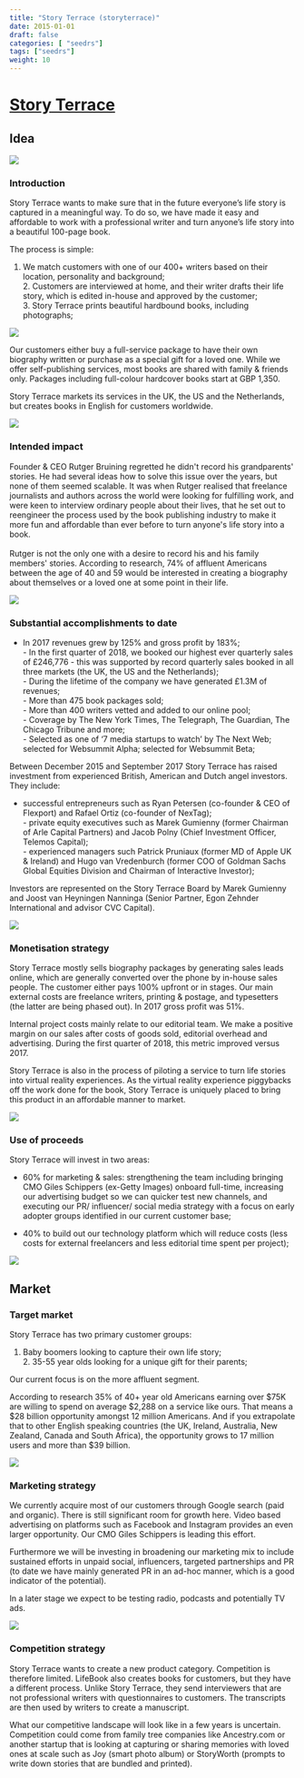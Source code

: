 ```yaml
---
title: "Story Terrace (storyterrace)"
date: 2015-01-01
draft: false
categories: [ "seedrs"]
tags: ["seedrs"]
weight: 10
---
```


# [Story Terrace](https://www.seedrs.com/storyterrace)

## Idea

![](/img/seedrs/uploads/startup/section_image/image/14756/q9mp984bouki80572ro2996bdqfz2zs/story_terrace_seedrs_banner_crowdfunding.jpg?rect=0%2C0%2C1280%2C655&w=600&fit=clip&s=cea0cb66851e24bc3937991d61824b3d)

### Introduction

Story Terrace wants to make sure that in the future everyone’s life story is captured in a meaningful way. To do so, we have made it easy and affordable to work with a professional writer and turn anyone’s life story into a beautiful 100-page book.

The process is simple:

1. We match customers with one of our 400+ writers based on their location, personality and background; <br>2. Customers are interviewed at home, and their writer drafts their life story, which is edited in-house and approved by the customer; <br>3. Story Terrace prints beautiful hardbound books, including photographs;

![](/img/seedrs/uploads/startup/section_image/image/14759/s5675larayw895u1878dc92rdemntac/tree_easy_steps600px.png?rect=0%2C0%2C600%2C314&w=600&fit=clip&s=2aa7d9ffad3e0e35d6a0b2ece5d2c87c)

Our customers either buy a full-service package to have their own biography written or purchase as a special gift for a loved one. While we offer self-publishing services, most books are shared with family &amp; friends only. Packages including full-colour hardcover books start at GBP 1,350.

Story Terrace markets its services in the UK, the US and the Netherlands, but creates books in English for customers worldwide.

![](/img/seedrs/uploads/startup/section_image/image/14760/6eezy00odqwedz44z4f0bs0vbejnzi2/Stacked-books1_600px.png?rect=0%2C0%2C600%2C561&w=600&fit=clip&s=d49d7e31cb26afd8b4810b843d5da363)

### Intended impact

Founder &amp; CEO Rutger Bruining regretted he didn't record his grandparents' stories. He had several ideas how to solve this issue over the years, but none of them seemed scalable. It was when Rutger realised that freelance journalists and authors across the world were looking for fulfilling work, and were keen to interview ordinary people about their lives, that he set out to reengineer the process used by the book publishing industry to make it more fun and affordable than ever before to turn anyone's life story into a book. <br> <br>Rutger is not the only one with a desire to record his and his family members' stories. According to research, 74% of affluent Americans between the age of 40 and 59 would be interested in creating a biography about themselves or a loved one at some point in their life.

![](/img/seedrs/uploads/startup/section_image/image/14751/phs84wso4c9thmfba7hviv3ixr64k6u/writersgrid.jpg?rect=0%2C0%2C600%2C226&w=600&fit=clip&s=a5da3463262c2dc6e574c6f52cc6cc72)

### Substantial accomplishments to date

- In 2017 revenues grew by 125% and gross profit by 183%; <br>- In the first quarter of 2018, we booked our highest ever quarterly sales of £246,776 - this was supported by record quarterly sales booked in all three markets (the UK, the US and the Netherlands); <br>- During the lifetime of the company we have generated £1.3M of revenues; <br>- More than 475 book packages sold; <br>- More than 400 writers vetted and added to our online pool; <br>- Coverage by The New York Times, The Telegraph, The Guardian, The Chicago Tribune and more; <br>- Selected as one of ‘7 media startups to watch’ by The Next Web; selected for Websummit Alpha; selected for Websummit Beta;

Between December 2015 and September 2017 Story Terrace has raised investment from experienced British, American and Dutch angel investors. They include:

- successful entrepreneurs such as Ryan Petersen (co-founder &amp; CEO of Flexport) and Rafael Ortiz (co-founder of NexTag); <br>- private equity executives such as Marek Gumienny (former Chairman of Arle Capital Partners) and Jacob Polny (Chief Investment Officer, Telemos Capital); <br>- experienced managers such Patrick Pruniaux (former MD of Apple UK &amp; Ireland) and Hugo van Vredenburch (former COO of Goldman Sachs Global Equities Division and Chairman of Interactive Investor);

Investors are represented on the Story Terrace Board by Marek Gumienny and Joost van Heyningen Nanninga (Senior Partner, Egon Zehnder International and advisor CVC Capital).

![](/img/seedrs/uploads/startup/section_image/image/14762/gknwdznfed4742txexojc2xc8tfq22e/team_photo.jpg?rect=0%2C0%2C600%2C450&w=600&fit=clip&s=8ae23dc5888b9bf839e995e42d595082)

### Monetisation strategy

Story Terrace mostly sells biography packages by generating sales leads online, which are generally converted over the phone by in-house sales people. The customer either pays 100% upfront or in stages. Our main external costs are freelance writers, printing &amp; postage, and typesetters (the latter are being phased out). In 2017 gross profit was 51%.

Internal project costs mainly relate to our editorial team. We make a positive margin on our sales after costs of goods sold, editorial overhead and advertising. During the first quarter of 2018, this metric improved versus 2017.

Story Terrace is also in the process of piloting a service to turn life stories into virtual reality experiences. As the virtual reality experience piggybacks off the work done for the book, Story Terrace is uniquely placed to bring this product in an affordable manner to market.

![](/img/seedrs/uploads/startup/section_image/image/14764/jnic0whix1b5dj5g7irjwh9crojmruq/book_with_hands_600px.png?rect=0%2C0%2C600%2C581&w=600&fit=clip&s=d0018d75a49be582936ebad67142097e)

### Use of proceeds

Story Terrace will invest in two areas:

- 60% for marketing &amp; sales: strengthening the team including bringing CMO Giles Schippers (ex-Getty Images) onboard full-time, increasing our advertising budget so we can quicker test new channels, and executing our PR/ influencer/ social media strategy with a focus on early adopter groups identified in our current customer base;

- 40% to build out our technology platform which will reduce costs (less costs for external freelancers and less editorial time spent per project);

![](/img/seedrs/uploads/startup/section_image/image/14767/cyty7d13vwlc0bkbjbwpeay8cogf476/updated_st_investor_rewards.png?rect=0%2C-8%2C900%2C712&w=600&fit=clip&s=7fa44d479d76fdeabaa6ed98e5695ae8)

## Market

### Target market

Story Terrace has two primary customer groups:

1. Baby boomers looking to capture their own life story; <br>2. 35-55 year olds looking for a unique gift for their parents;

Our current focus is on the more affluent segment.

According to research 35% of 40+ year old Americans earning over $75K are willing to spend on average $2,288 on a service like ours. That means a $28 billion opportunity amongst 12 million Americans. And if you extrapolate that to other English speaking countries (the UK, Ireland, Australia, New Zealand, Canada and South Africa), the opportunity grows to 17 million users and more than $39 billion.

![](/img/seedrs/uploads/startup/section_image/image/14766/e4abxz531qxf3srfatwlke9wt0eiclz/7._Your_books_delivered600px.jpg?rect=0%2C0%2C598%2C314&w=600&fit=clip&s=9b6da8f679eb759db1ac2b44ca25d02d)

### Marketing strategy

We currently acquire most of our customers through Google search (paid and organic). There is still significant room for growth here. Video based advertising on platforms such as Facebook and Instagram provides an even larger opportunity. Our CMO Giles Schippers is leading this effort.

Furthermore we will be investing in broadening our marketing mix to include sustained efforts in unpaid social, influencers, targeted partnerships and PR (to date we have mainly generated PR in an ad-hoc manner, which is a good indicator of the potential).

In a later stage we expect to be testing radio, podcasts and potentially TV ads.

![](/img/seedrs/uploads/startup/section_image/image/14763/lw1pim6wpkfaz588esrojlcza9u6k04/4._Interviews600px.jpg?rect=0%2C0%2C600%2C418&w=600&fit=clip&s=8520a10cb622373e6f4582548898e61a)

### Competition strategy

Story Terrace wants to create a new product category. Competition is therefore limited. LifeBook also creates books for customers, but they have a different process. Unlike Story Terrace, they send interviewers that are not professional writers with questionnaires to customers. The transcripts are then used by writers to create a manuscript.

What our competitive landscape will look like in a few years is uncertain. Competition could come from family tree companies like Ancestry.com or another startup that is looking at capturing or sharing memories with loved ones at scale such as Joy (smart photo album) or StoryWorth (prompts to write down stories that are bundled and printed).

